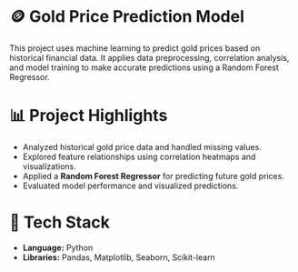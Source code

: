 # 🪙 Gold Price Prediction Model

This project uses machine learning to predict gold prices based on historical financial data. It applies data preprocessing, correlation analysis, and model training to make accurate predictions using a Random Forest Regressor.

 # 📊 Project Highlights
- Analyzed historical gold price data and handled missing values.
- Explored feature relationships using correlation heatmaps and visualizations.
- Applied a **Random Forest Regressor** for predicting future gold prices.
- Evaluated model performance and visualized predictions.

# 🔧 Tech Stack
- **Language:** Python
- **Libraries:** Pandas, Matplotlib, Seaborn, Scikit-learn
